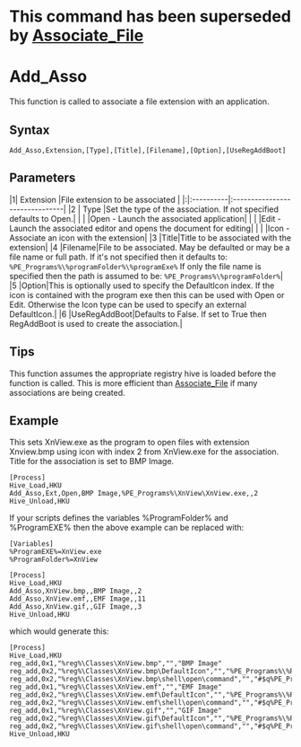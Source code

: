 # This command has been superseded by [Associate\_File](associate_file.md) #

# Add\_Asso #

This function is called to associate a file extension with an application.

## Syntax ##
```
Add_Asso,Extension,[Type],[Title],[Filename],[Option],[UseRegAddBoot]
```

## Parameters ##

|1| Extension |File extension to be associated |
|:|:----------|:-------------------------------|
|2 | Type |Set the type of the association. If not specified defaults to Open.|
|  |  |Open - Launch the associated application|
|  |  |Edit - Launch the associated editor and opens the document for editing|
|  |  |Icon - Associate an icon with the extension|
|3 |Title|Title to be associated with the extension|
|4 |Filename|File to be associated. May be defaulted or may be a file name or full path. If it's not specified then it defaults to: `%PE_Programs%\%programFolder%\%programExe%` If only the file name is specified then the path is assumed to be: `%PE_Programs%\%programFolder%`|
|5 |Option|This is optionally used to specify the DefaultIcon index. If the icon is contained with the program exe then this can be used with Open or Edit. Otherwise the Icon type can be used to specify an external DefaultIcon.|
|6 |UseRegAddBoot|Defaults to False. If set to True then RegAddBoot is used to create the association.|

## Tips ##
This function assumes the appropriate registry hive is loaded before the function is called. This is more efficient than [Associate\_File](associate_file.md) if many associations are being created.

## Example ##
This sets XnView.exe as the program to open files with extension Xnview.bmp using icon with index 2 from XnView.exe for the association. Title for the association is set to BMP Image.
```
[Process]
Hive_Load,HKU
Add_Asso,Ext,Open,BMP Image,%PE_Programs%\XnView\XnView.exe,,2
Hive_Unload,HKU
```

If your scripts defines the variables %ProgramFolder% and %ProgramEXE% then the above example can be replaced with:
```
[Variables]
%ProgramEXE%=XnView.exe
%ProgramFolder%=XnView

[Process]
Hive_Load,HKU
Add_Asso,XnView.bmp,,BMP Image,,2
Add_Asso,XnView.emf,,EMF Image,,11
Add_Asso,XnView.gif,,GIF Image,,3
Hive_Unload,HKU
```

which would generate this:
```
[Process]
Hive_Load,HKU
reg_add,0x1,"%reg%\Classes\XnView.bmp","","BMP Image"
reg_add,0x2,"%reg%\Classes\XnView.bmp\DefaultIcon","","%PE_Programs%\%ProgramFolder%\XnView.exe#$c2"
reg_add,0x2,"%reg%\Classes\XnView.bmp\shell\open\command","","#$q%PE_Programs%\%ProgramFolder%\XnView.exe#$q#$s#$q#$p1#$q"
reg_add,0x1,"%reg%\Classes\XnView.emf","","EMF Image"
reg_add,0x2,"%reg%\Classes\XnView.emf\DefaultIcon","","%PE_Programs%\%ProgramFolder%\XnView.exe#$c11"
reg_add,0x2,"%reg%\Classes\XnView.emf\shell\open\command","","#$q%PE_Programs%\%ProgramFolder%\XnView.exe#$q#$s#$q#$p1#$q"
reg_add,0x1,"%reg%\Classes\XnView.gif","","GIF Image"
reg_add,0x2,"%reg%\Classes\XnView.gif\DefaultIcon","","%PE_Programs%\%ProgramFolder%\XnView.exe#$c3"
reg_add,0x2,"%reg%\Classes\XnView.gif\shell\open\command","","#$q%PE_Programs%\%ProgramFolder%\XnView.exe#$q#$s#$q#$p1#$q"
Hive_Unload,HKU
```